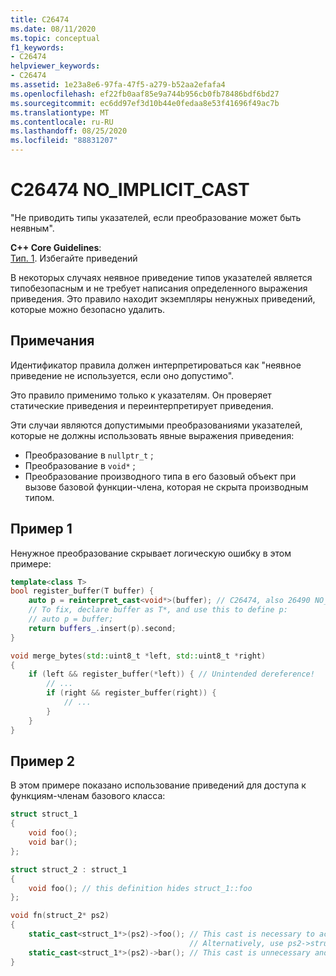 ```yaml
---
title: C26474
ms.date: 08/11/2020
ms.topic: conceptual
f1_keywords:
- C26474
helpviewer_keywords:
- C26474
ms.assetid: 1e23a8e6-97fa-47f5-a279-b52aa2efafa4
ms.openlocfilehash: ef22fb0aaf85e9a744b956cb0fb78486bdf6bd27
ms.sourcegitcommit: ec6dd97ef3d10b44e0fedaa8e53f41696f49ac7b
ms.translationtype: MT
ms.contentlocale: ru-RU
ms.lasthandoff: 08/25/2020
ms.locfileid: "88831207"
---
```

# <a name="c26474-no_implicit_cast"></a>C26474 NO_IMPLICIT_CAST

"Не приводить типы указателей, если преобразование может быть неявным".

**C++ Core Guidelines**: \
[Тип. 1](https://github.com/isocpp/CppCoreGuidelines/blob/master/CppCoreGuidelines.md#prosafety-type-safety-profile). Избегайте приведений

В некоторых случаях неявное приведение типов указателей является типобезопасным и не требует написания определенного выражения приведения. Это правило находит экземпляры ненужных приведений, которые можно безопасно удалить.

## <a name="remarks"></a>Примечания

Идентификатор правила должен интерпретироваться как "неявное приведение не используется, если оно допустимо".

Это правило применимо только к указателям. Он проверяет статические приведения и переинтерпретирует приведения.

Эти случаи являются допустимыми преобразованиями указателей, которые не должны использовать явные выражения приведения:
- Преобразование в `nullptr_t` ;
- Преобразование в `void*` ;
- Преобразование производного типа в его базовый объект при вызове базовой функции-члена, которая не скрыта производным типом. 

## <a name="example-1"></a>Пример 1

Ненужное преобразование скрывает логическую ошибку в этом примере:

```cpp
template<class T>
bool register_buffer(T buffer) {
    auto p = reinterpret_cast<void*>(buffer); // C26474, also 26490 NO_REINTERPRET_CAST
    // To fix, declare buffer as T*, and use this to define p:
    // auto p = buffer;
    return buffers_.insert(p).second;
}

void merge_bytes(std::uint8_t *left, std::uint8_t *right)
{
    if (left && register_buffer(*left)) { // Unintended dereference!
        // ...
        if (right && register_buffer(right)) {
            // ...
        }
    }
}
```

## <a name="example-2"></a>Пример 2

В этом примере показано использование приведений для доступа к функциям-членам базового класса:

```cpp
struct struct_1
{
    void foo();
    void bar();
};

struct struct_2 : struct_1
{
    void foo(); // this definition hides struct_1::foo
};

void fn(struct_2* ps2)
{
    static_cast<struct_1*>(ps2)->foo(); // This cast is necessary to access struct_1::foo
                                        // Alternatively, use ps2->struct_1::foo();
    static_cast<struct_1*>(ps2)->bar(); // This cast is unnecessary and can be done implicitly
}
```
